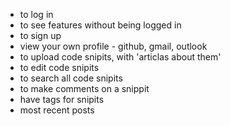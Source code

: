 - to log in
- to see features without being logged in
- to sign up
- view your own profile - github, gmail, outlook
- to upload code snipits, with 'articlas about them'
- to edit code snipits
- to search all code snipits
- to make comments on a snippit
- have tags for snipits
- most recent posts
